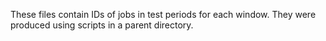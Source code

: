 These files contain IDs of jobs in test periods for each window. They were produced using scripts in a parent directory.